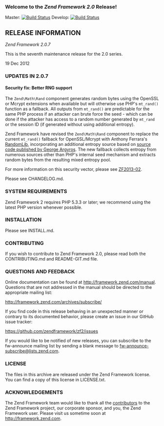 ### Welcome to the *Zend Framework 2.0* Release!

Master: [![Build Status](https://secure.travis-ci.org/zendframework/zf2.png?branch=master)](http://travis-ci.org/zendframework/zf2)
Develop: [![Build Status](https://secure.travis-ci.org/zendframework/zf2.png?branch=develop)](http://travis-ci.org/zendframework/zf2)

## RELEASE INFORMATION

*Zend Framework 2.0.7*

This is the seventh maintenance release for the 2.0 series.

19 Dec 2012

### UPDATES IN 2.0.7

#### Security fix: Better RNG support

The `Zend\Math\Rand` component generates random bytes using the OpenSSL
or Mcrypt extensions when available but will otherwise use PHP's
`mt_rand()` function as a fallback. All outputs from `mt_rand()` are
predictable for the same PHP process if an attacker can brute force
the seed - which can be done if the attacker has access to a random number
generated by `mt_rand` or the session ID (if generated without using additional
entropy). 

Zend Framework have revised the `Zend\Math\Rand` component to replace the
current `mt_rand()` fallback for OpenSSL/Mcrypt with Anthony Ferrara's
[RandomLib](https://github.com/ircmaxell/RandomLib), incorporating an additional
entropy source based on [source code published by George
Argyros](https://github.com/GeorgeArgyros/Secure-random-bytes-in-PHP). The new
fallback collects entropy from numerous sources other than PHP's internal seed
mechanism and extracts random bytes from the resulting mixed entropy pool.

For more information on this security vector, please see
[ZF2013-02](http://framework.zend.com/security/ZF2013-02).

Please see CHANGELOG.md.

### SYSTEM REQUIREMENTS

Zend Framework 2 requires PHP 5.3.3 or later; we recommend using the
latest PHP version whenever possible.

### INSTALLATION

Please see INSTALL.md.

### CONTRIBUTING

If you wish to contribute to Zend Framework 2.0, please read both the
CONTRIBUTING.md and README-GIT.md file.

### QUESTIONS AND FEEDBACK

Online documentation can be found at http://framework.zend.com/manual.
Questions that are not addressed in the manual should be directed to the
appropriate mailing list:

http://framework.zend.com/archives/subscribe/

If you find code in this release behaving in an unexpected manner or
contrary to its documented behavior, please create an issue in our GitHub
issue tracker:

https://github.com/zendframework/zf2/issues

If you would like to be notified of new releases, you can subscribe to
the fw-announce mailing list by sending a blank message to
<fw-announce-subscribe@lists.zend.com>.

### LICENSE

The files in this archive are released under the Zend Framework license.
You can find a copy of this license in LICENSE.txt.

### ACKNOWLEDGEMENTS

The Zend Framework team would like to thank all the [contributors](https://github.com/zendframework/zf2/contributors) to the Zend
Framework project, our corporate sponsor, and you, the Zend Framework user.
Please visit us sometime soon at http://framework.zend.com.
